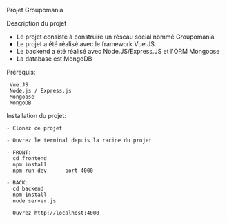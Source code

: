 Projet Groupomania

Description du projet

  * Le projet consiste à construire un réseau social nommé Groupomania
  * Le projet a été réalisé avec le framework Vue.JS
  * Le backend a été réalisé avec Node.JS/Express.JS et l'ORM Mongoose
  * La database est MongoDB
  
Prérequis:

     Vue.JS
     Node.js / Express.js 
     Mongoose
     MongoDB
     
Installation du projet:

    - Clonez ce projet

    - Ouvrez le terminal depuis la racine du projet

    - FRONT:
      cd frontend
      npm install
      npm run dev -- --port 4000

    - BACK:
      cd backend
      npm install
      node server.js

    - Ouvrez http://localhost:4000	
